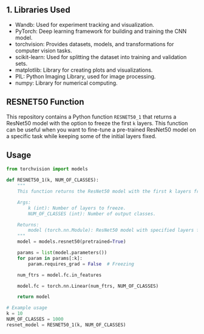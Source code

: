 ## 1. Libraries Used
- Wandb: Used for experiment tracking and visualization.
- PyTorch: Deep learning framework for building and training the CNN model.
- torchvision: Provides datasets, models, and transformations for computer vision tasks.
- scikit-learn: Used for splitting the dataset into training and validation sets.
- matplotlib: Library for creating plots and visualizations.
- PIL: Python Imaging Library, used for image processing.
- numpy: Library for numerical computing.

 ## RESNET50 Function

This repository contains a Python function `RESNET50_1` that returns a ResNet50 model with the option to freeze the first `k` layers. This function can be useful when you want to fine-tune a pre-trained ResNet50 model on a specific task while keeping some of the initial layers fixed.

## Usage

```python
from torchvision import models

def RESNET50_1(k, NUM_OF_CLASSES):
    """
    This function returns the ResNet50 model with the first k layers frozen.

    Args:
        k (int): Number of layers to freeze.
        NUM_OF_CLASSES (int): Number of output classes.

    Returns:
        model (torch.nn.Module): ResNet50 model with specified layers frozen.
    """
    model = models.resnet50(pretrained=True)

    params = list(model.parameters())
    for param in params[:k]:
        param.requires_grad = False  # Freezing

    num_ftrs = model.fc.in_features

    model.fc = torch.nn.Linear(num_ftrs, NUM_OF_CLASSES)

    return model

# Example usage
k = 10
NUM_OF_CLASSES = 1000
resnet_model = RESNET50_1(k, NUM_OF_CLASSES)

